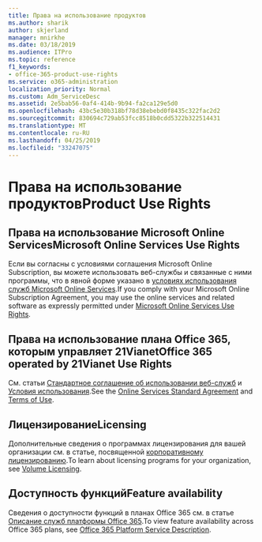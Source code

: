 ```yaml
---
title: Права на использование продуктов
ms.author: sharik
author: skjerland
manager: mnirkhe
ms.date: 03/18/2019
ms.audience: ITPro
ms.topic: reference
f1_keywords:
- office-365-product-use-rights
ms.service: o365-administration
localization_priority: Normal
ms.custom: Adm_ServiceDesc
ms.assetid: 2e5bab56-0af4-414b-9b94-fa2ca129e5d0
ms.openlocfilehash: 43bc5e30b318bf78d38ebebd0f8435c322fac2d2
ms.sourcegitcommit: 830694c729ab53fcc8518b0cdd5322b322514431
ms.translationtype: MT
ms.contentlocale: ru-RU
ms.lasthandoff: 04/25/2019
ms.locfileid: "33247075"
---
```

# <a name="product-use-rights"></a><span data-ttu-id="fe2c2-102">Права на использование продуктов</span><span class="sxs-lookup"><span data-stu-id="fe2c2-102">Product Use Rights</span></span>

## <a name="microsoft-online-services-use-rights"></a><span data-ttu-id="fe2c2-103">Права на использование Microsoft Online Services</span><span class="sxs-lookup"><span data-stu-id="fe2c2-103">Microsoft Online Services Use Rights</span></span>

<span data-ttu-id="fe2c2-104">Если вы согласны с условиями соглашения Microsoft Online Subscription, вы можете использовать веб-службы и связанные с ними программы, что в явной форме указано в [условиях использования служб Microsoft Online Services](http://www.microsoftvolumelicensing.com/DocumentSearch.aspx?Mode=3&DocumentTypeId=37&ShowArchived=true).</span><span class="sxs-lookup"><span data-stu-id="fe2c2-104">If you comply with your Microsoft Online Subscription Agreement, you may use the online services and related software as expressly permitted under [Microsoft Online Services Use Rights](http://www.microsoftvolumelicensing.com/DocumentSearch.aspx?Mode=3&DocumentTypeId=37&ShowArchived=true).</span></span>
  
## <a name="office-365-operated-by-21vianet-use-rights"></a><span data-ttu-id="fe2c2-105">Права на использование плана Office 365, которым управляет 21Vianet</span><span class="sxs-lookup"><span data-stu-id="fe2c2-105">Office 365 operated by 21Vianet Use Rights</span></span>

<span data-ttu-id="fe2c2-106">См. статьи [Стандартное соглашение об использовании веб-служб](http://www.21vbluecloud.com/office365/O365-AgreeWebDir/) и [Условия использования](http://www.21vbluecloud.com/office365/O365-TOU/).</span><span class="sxs-lookup"><span data-stu-id="fe2c2-106">See the [Online Services Standard Agreement](http://www.21vbluecloud.com/office365/O365-AgreeWebDir/) and [Terms of Use](http://www.21vbluecloud.com/office365/O365-TOU/).</span></span>
  
## <a name="licensing"></a><span data-ttu-id="fe2c2-107">Лицензирование</span><span class="sxs-lookup"><span data-stu-id="fe2c2-107">Licensing</span></span>

<span data-ttu-id="fe2c2-108">Дополнительные сведения о программах лицензирования для вашей организации см. в статье, посвященной [корпоративному лицензированию](https://go.microsoft.com/fwlink/?LinkId=393693).</span><span class="sxs-lookup"><span data-stu-id="fe2c2-108">To learn about licensing programs for your organization, see [Volume Licensing](https://go.microsoft.com/fwlink/?LinkId=393693).</span></span>
  
## <a name="feature-availability"></a><span data-ttu-id="fe2c2-109">Доступность функций</span><span class="sxs-lookup"><span data-stu-id="fe2c2-109">Feature availability</span></span>

<span data-ttu-id="fe2c2-110">Сведения о доступности функций в планах Office 365 см. в статье [Описание служб платформы Office 365](https://technet.microsoft.com/en-us/library/office-365-platform-service-description.aspx).</span><span class="sxs-lookup"><span data-stu-id="fe2c2-110">To view feature availability across Office 365 plans, see [Office 365 Platform Service Description](https://technet.microsoft.com/en-us/library/office-365-platform-service-description.aspx).</span></span>
  

